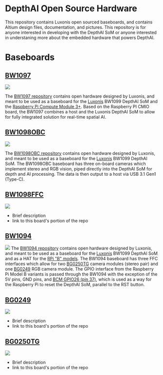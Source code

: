 # DepthAI Open Source Hardware
This repository contains Luxonis open sourced baseboards, and contains Altium design files, documentation, and pictures. This repository is for anyone interested in developing with the DepthAI SoM or anyone interested in understaning more about the embedded hardware that powers DepthAI. 

# Baseboards 

## [BW1097](depthai-hardware/BW1097_DepthAI_Compute_Module)

![](../depthai-hardware/BW1097_DepthAI_Compute_Module/Images/BW1097_R1M1E2_transparent_crop.png)

The [BW1097 repository](../depthai-hardware/BW1097_DepthAI_Compute_Module) contains open hardware designed by Luxonis, and meant to be used as a baseboard for the [Luxonis](https://www.luxonis.com/depthai) BW1099 DepthAI SoM and the [Raspberry Pi Compute Module 3+](https://www.raspberrypi.org/products/compute-module-3-plus/). Based on the Raspberry PI CMIO board, the BW1097 combines a host and the Luxonis DepthAI SoM to allow for fully integrated solution for real-time spatial AI. 

## [BW1098OBC](../depthai-hardware/BW1098OBC_DepthAI_USB3C)

![](../depthai-hardware/BW1098OBC_DepthAI_USB3C/Images/)

The [BW1098OBC repository](../depthai-hardware/BW1098OBC_DepthAI_USB3C) contains open hardware designed by Luxonis, and meant to be used as a baseboard for the [Luxonis](https://www.luxonis.com/depthai) BW1099 DepthAI SoM. The BW1098OBC baseboard has three on-board cameras which implement stereo and RGB vision, piped directly into the DepthAI SoM for depth and AI processing. The data is then output to a host via USB 3.1 Gen1 (Type-C). 

## [BW1098FFC](../depthai-hardware/BW1098FFC_DepthAI_USB3)

![](../depthai-hardware/BW1098FFC_DepthAI_USB3/Images/)
* Brief description
* link to this board's portion of the repo

## [BW1094](../depthai-hardware/BW1094_DepthAI_HAT)

![](../depthai-hardware/BW1094_DepthAI_HAT/Images/)
The [BW1094 repository](../depthai-hardware/BW1094_DepthAI_HAT) contains open hardware designed by Luxonis, and meant to be used as a baseboard for the [Luxonis](https://www.luxonis.com/depthai) BW1099 DepthAI SoM and as a HAT for the [RPi "B" models](https://www.raspberrypi.org/products/). The BW1094 baseboard has three FFC interfaces which allow for two [BG0250TG](https://github.com/luxonis/depthai-hardware/tree/master/BG0250TG_DepthAI_Mono_Camera) camera modules (stereo pair) and one [BG0249](https://github.com/luxonis/depthai-hardware/tree/master/BG0249_DepthAI_RGB_Camera) RGB camera module. The GPIO interface from the Raspberry Pi Model B variants is passed through the BW1094 with the exception of the 5V pins, GND pins, and [BCM GPIO26 (pin 37)](https://www.raspberrypi.org/documentation/usage/gpio/), which is used as a way for the Raspberry Pi to reset the DepthAI SoM, parallel to the RST button.  

## [BG0249](../depthai-hardware/BG0249_DepthAI_RGB_Camera)

![](../depthai-hardware/BG0249_DepthAI_RGB_Camera/Images/)
* Brief description
* link to this board's portion of the repo

## [BG0250TG](../depthai-hardware/BG0250TG_DepthAI_Mono_Camera)

![](../depthai-hardware/BG0250TG_DepthAI_Mono_Camera/Images/)
* Brief description
* link to this board's portion of the repo
